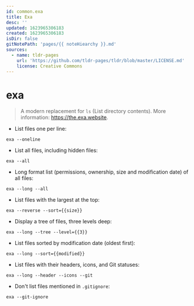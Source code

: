 ```yaml
---
id: common.exa
title: Exa
desc: ''
updated: 1623965306183
created: 1623965306183
isDir: false
gitNotePath: 'pages/{{ noteHiearchy }}.md'
sources:
  - name: tldr-pages
    url: 'https://github.com/tldr-pages/tldr/blob/master/LICENSE.md'
    license: Creative Commons
---
```

# exa

> A modern replacement for `ls` (List directory contents).
> More information: <https://the.exa.website>.

- List files one per line:

`exa --oneline`

- List all files, including hidden files:

`exa --all`

- Long format list (permissions, ownership, size and modification date) of all files:

`exa --long --all`

- List files with the largest at the top:

`exa --reverse --sort={{size}}`

- Display a tree of files, three levels deep:

`exa --long --tree --level={{3}}`

- List files sorted by modification date (oldest first):

`exa --long --sort={{modified}}`

- List files with their headers, icons, and Git statuses:

`exa --long --header --icons --git`

- Don't list files mentioned in `.gitignore`:

`exa --git-ignore`

